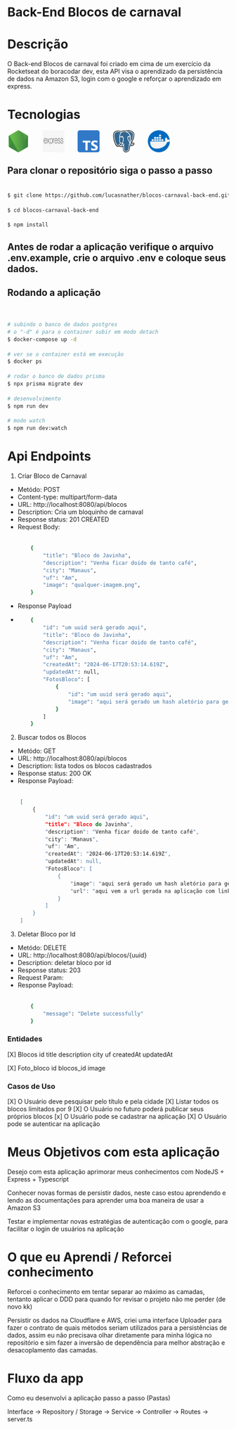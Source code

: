 # Back-End Blocos de carnaval

# Descrição

<p>O Back-end Blocos de carnaval foi criado em cima de um exercício da Rocketseat do boracodar dev, esta API visa o aprendizado da persistência de dados na Amazon S3, login com o google e reforçar o aprendizado em express.</p>

# Tecnologias 

<div style="display: flex; gap: 30px;">
    <img alt="NodeJs" src="./assets/node-js.png" style="width:50px;">
    <img alt="Express" src="./assets/express.png" style="width:50px;">
    <img alt="Typescript" src="./assets/typescript.png" style="width:50px;">
    <img alt="Postgresql" src="./assets/postgre.png" style="width:50px;">
    <img alt="Docker" src="./assets/docker.png" style="width:50px;">
</div>

## Para clonar o repositório siga o passo a passo


```bash

$ git clone https://github.com/lucasnather/blocos-carnaval-back-end.git

$ cd blocos-carnaval-back-end

$ npm install

```

## Antes de rodar a aplicação verifique o arquivo .env.example, crie o arquivo .env e coloque seus dados.

## Rodando a aplicação

```bash


# subindo o banco de dados postgres
# o "-d" é para o container subir em modo detach
$ docker-compose up -d

# ver se o container está em execução
$ docker ps

# rodar o banco de dados prisma
$ npx prisma migrate dev

# desenvolvimento
$ npm run dev

# modo watch
$ npm run dev:watch

```

# Api Endpoints

1. Criar Bloco de Carnaval

<ul>
    <li>Metódo: POST</li>
    <li>Content-type: multipart/form-data</li>
    <li>URL: http://localhost:8080/api/blocos</li>
    <li>Description: Cria um bloquinho de carnaval</li>
    <li>Response status: 201 CREATED</li>
    <li>Request Body:</li>

```bash

    {
        "title": "Bloco do Javinha",
        "description": "Venha ficar doido de tanto café",
        "city": "Manaus",
        "uf": "Am",
        "image": "qualquer-imagem.png",
    }

```

<li>Response Payload<li>


```bash
    {
        "id": "um uuid será gerado aqui",
        "title": "Bloco do Javinha",
        "description": "Venha ficar doido de tanto café",
        "city": "Manaus",
        "uf": "Am",
        "createdAt": "2024-06-17T20:53:14.619Z",
        "updatedAt": null,
        "FotosBloco": [
            {
                "id": "um uuid será gerado aqui",
                "image": "aqui será gerado um hash aletório para gerar o nome da imagem ( por boas práticas)"
            }
        ]
    }
```

</ul>


2. Buscar todos os Blocos

<ul>
    <li>Metódo: GET</li>
    <li>URL: http://localhost:8080/api/blocos</li>
    <li>Description: lista todos os blocos cadastrados </li>
    <li>Response status: 200 OK</li>
    <li>Response Payload: </li>
</ul>

```bash

    [
        {
            "id": "um uuid será gerado aqui",
            "title": "Bloco do Javinha",
            "description": "Venha ficar doido de tanto café",
            "city": "Manaus",
            "uf": "Am",
            "createdAt": "2024-06-17T20:53:14.619Z",
            "updatedAt": null,
            "FotosBloco": [
                {
                    "image": "aqui será gerado um hash aletório para gerar o nome da imagem ( por boas práticas)",
                    "url": "aqui vem a url gerada na aplicação com link da foto da Amazon s3"
                }
            ]
        }
    ]

```
3. Deletar Bloco por Id
<ul>
    <li>Metódo: DELETE</li>
    <li>URL: http://localhost:8080/api/blocos/{uuid}</li>
    <li>Description: deletar bloco por id </li>
    <li>Response status: 203</li>
    <li>Request Param: </li>
    <li>Response Payload: </li>

```bash

    {
        "message": "Delete successfully"
    }

```
</ul>


### Entidades

[X] Blocos
    id
    title
    description
    city
    uf
    createdAt
    updatedAt

[X] Foto_bloco
    id
    blocos_id
    image

### Casos de Uso

[X] O Usuário deve pesquisar pelo título e pela cidade
[X] Listar todos os blocos limitados por 9
[X] O Usuário no futuro poderá publicar seus próprios blocos
[x] O Usuário pode se cadastrar na aplicação
[X] O Usuário pode se autenticar na aplicação


# Meus Objetivos com esta aplicação

<p>Desejo com esta aplicação aprimorar meus conhecimentos com NodeJS + Express + Typescript</p>

<p>Conhecer novas formas de persistir dados, neste caso estou aprendendo e lendo as documentações para aprender uma boa maneira de usar a Amazon S3</p>

<p>Testar e implementar novas estratégias de autenticação com o google, para facilitar o login de usuários na aplicação</p>

# O que eu Aprendi / Reforcei conhecimento

<p>Reforcei o conhecimento em tentar separar ao máximo as camadas, tentanto aplicar o DDD para quando for revisar o projeto não me perder (de novo kk)</p> 

<p>Persistir os dados na Cloudflare e AWS, criei uma interface Uploader para fazer o contrato de quais métodos seriam utilizados para a persistências de dados, assim eu não precisava olhar diretamente para minha lógica no repositório e sim fazer a inversão de dependência para melhor abstração e desacoplamento das camadas. </p>

# Fluxo da app

<p>Como eu desenvolvi a aplicação passo a passo (Pastas)</p>

<p>Interface -> Repository / Storage -> Service -> Controller -> Routes -> server.ts </p>
